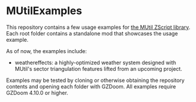 # MUtilExamples

This repository contains a few usage examples for [the MUtil ZScript library](https://github.com/Magdiel012/MUtil). Each root folder contains a standalone mod that showcases the usage example.

As of now, the examples include:
- weathereffects: a highly-optimized weather system designed with MUtil's sector triangulation features lifted from an upcoming project.

Examples may be tested by cloning or otherwise obtaining the repository contents and opening each folder with GZDoom. All examples require GZDoom 4.10.0 or higher.

